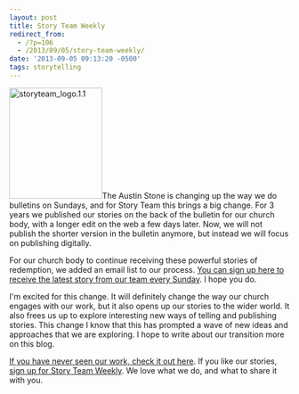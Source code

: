 ```yaml
---
layout: post
title: Story Team Weekly
redirect_from:
  - /?p=106
  - /2013/09/05/story-team-weekly/
date: '2013-09-05 09:13:20 -0500'
tags: storytelling
---
```

<p><a href="http://brianlundin.com/wp-content/uploads/2013/09/storyteam_logo.1.1.png"><img class="alignright size-full wp-image-108" alt="storyteam_logo.1.1" src="http://brianlundin.com/wp-content/uploads/2013/09/storyteam_logo.1.1.png" width="167" height="199" /></a>The Austin Stone is changing up the way we do bulletins on Sundays, and for Story Team this brings a big change. For 3 years we published our stories on the back of the bulletin for our church body, with a longer edit on the web a few days later. Now, we will not publish the shorter version in the bulletin anymore, but instead we will focus on publishing digitally.</p>
<p>For our church body to continue receiving these powerful stories of redemption, we added an email list to our process. <a href="http://bit.ly/StoryTeamWeekly">You can sign up here to receive the latest story from our team every Sunday</a>. I hope you do.</p>
<p>I'm excited for this change. It will definitely change the way our church engages with our work, but it also opens up our stories to the wider world. It also frees us up to explore interesting new ways of telling and publishing stories. This change I know that this has prompted a wave of new ideas and approaches that we are exploring. I hope to write about our transition more on this blog.</p>
<p><a href="http://austinstone.org/stories/stories-main">If you have never seen our work, check it out here</a>. If you like our stories, <a href="http://bit.ly/StoryTeamWeekly">sign up for Story Team Weekly</a>. We love what we do, and what to share it with you.</p>
